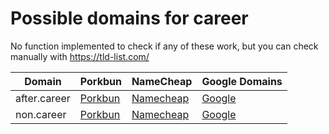 # Possible domains for career

No function implemented to check if any of these work, but you can check manually with https://tld-list.com/

| Domain | Porkbun | NameCheap | Google Domains |
|---|---|---|---|
| after.career | [Porkbun](https://porkbun.com/checkout/search?prb=e814663da1&tlds=&idnLanguage=&search=search&q=after.career) | [Namecheap](https://www.namecheap.com/domains/registration/results/?domain=after.career) | [Google](https://domains.google.com/registrar/search?searchTerm=after.career) |
| non.career | [Porkbun](https://porkbun.com/checkout/search?prb=e814663da1&tlds=&idnLanguage=&search=search&q=non.career) | [Namecheap](https://www.namecheap.com/domains/registration/results/?domain=non.career) | [Google](https://domains.google.com/registrar/search?searchTerm=non.career) |
